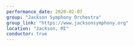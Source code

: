 ```yaml
---
performance_date: 2020-02-07
group: "Jackson Symphony Orchestra"
group_link: "https://www.jacksonsymphony.org"
location: "Jackson, MI"
conductor: true
---
```

